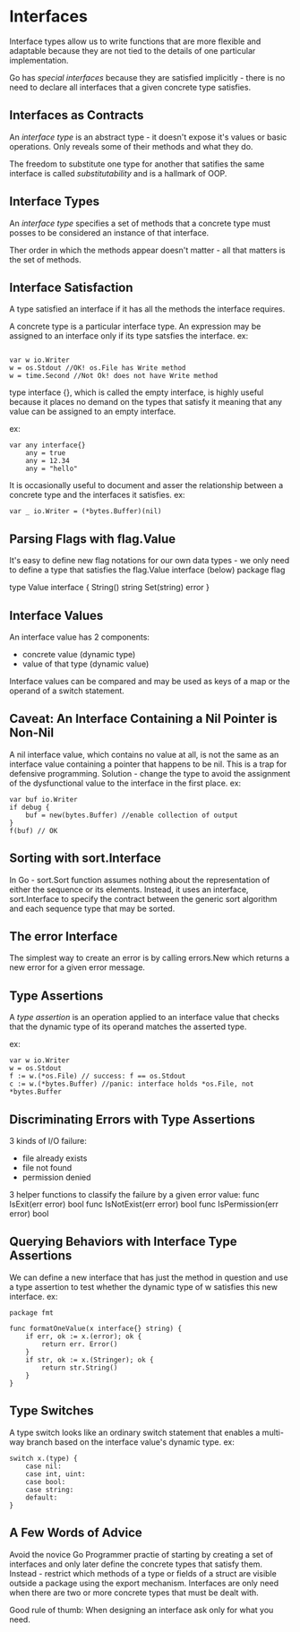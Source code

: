 # Interfaces
Interface types allow us to write functions that are more flexible and adaptable because they are not tied to the details of one particular implementation. 

Go has *special interfaces* because they are satisfied implicitly - there is no need to declare all interfaces that a given concrete type satisfies. 

## Interfaces as Contracts
An *interface type* is an abstract type - it doesn't expose it's values or basic operations. Only reveals some of their methods and what they do. 

The freedom to substitute one type for another that satifies the same interface is called *substitutability* and is a hallmark of OOP.

## Interface Types
An *interface type* specifies a set of methods that a concrete type must posses to be considered an instance of that interface. 

Ther order in which the methods appear doesn't matter - all that matters is the set of methods. 

## Interface Satisfaction
A type satisfied an interface if it has all the methods the interface requires. 

A concrete type is a particular interface type. 
An expression may be assigned to an interface only if its type satsfies the interface.
ex:
```

var w io.Writer
w = os.Stdout //OK! os.File has Write method
w = time.Second //Not Ok! does not have Write method
```

type interface {}, which is called the empty interface, is highly useful because it places no demand on the types that satisfy it meaning that any value can be assigned to an empty interface.

ex:
```
var any interface{}
    any = true
    any = 12.34
    any = "hello"
```

It is occasionally useful to document and asser the relationship between a concrete type and the interfaces it satisfies.
ex:
```
var _ io.Writer = (*bytes.Buffer)(nil)
```
## Parsing Flags with flag.Value
It's easy to define new flag notations for our own data types - we only need to define a type that satisfies the flag.Value interface (below)
package flag

type Value interface {
    String() string
    Set(string) error
} 
## Interface Values
An interface value has 2 components:
- concrete value (dynamic type)
- value of that type (dynamic value)

Interface values can be compared and may be used as keys of a map or the operand of a switch statement. 

## Caveat: An Interface Containing a Nil Pointer is Non-Nil
A nil interface value, which contains no value at all, is not the same as an interface value containing a pointer that happens to be nil. This is a trap for defensive programming.
Solution - change the type  to avoid the assignment of the dysfunctional value to the interface in the first place. 
ex:
```
var buf io.Writer
if debug {
    buf = new(bytes.Buffer) //enable collection of output
}
f(buf) // OK
```

## Sorting with sort.Interface
In Go - sort.Sort function assumes nothing about the representation of either the sequence or its elements. Instead, it uses an interface, sort.Interface to specify the contract between the generic sort algorithm and each sequence type that may be sorted. 

## The error Interface
The simplest way to create an error is by calling errors.New which returns a new error for a given error message. 

## Type Assertions
A *type assertion* is an operation applied to an interface value that checks that the dynamic type of its operand matches the asserted type. 

ex:
```
var w io.Writer
w = os.Stdout
f := w.(*os.File) // success: f == os.Stdout
c := w.(*bytes.Buffer) //panic: interface holds *os.File, not *bytes.Buffer

```
## Discriminating Errors with Type Assertions
3 kinds of I/O failure:
- file already exists
- file not found
- permission denied 

3 helper functions to classify the failure by a given error value:
func IsExit(err error) bool
func IsNotExist(err error) bool
func IsPermission(err error) bool

## Querying Behaviors with Interface Type Assertions
We can define a new interface that has just the method in question and use a type assertion to test whether the dynamic type of w satisfies this new interface. 
ex:

```
package fmt

func formatOneValue(x interface{} string) {
    if err, ok := x.(error); ok {
        return err. Error()
    }
    if str, ok := x.(Stringer); ok {
        return str.String()
    }
}
```

## Type Switches 
A type switch looks like an ordinary switch statement that enables a multi-way branch based on the interface value's dynamic type.
ex:
```
switch x.(type) {
    case nil:
    case int, uint:
    case bool:
    case string:
    default:
}
```

## A Few Words of Advice
Avoid the novice Go Programmer practie of starting by creating a set of interfaces and only later define the concrete types that satisfy them.
Instead - restrict which methods of a type or fields of a struct are visible outside a package using the export mechanism. Interfaces are only need when there are two or more concrete types that must be dealt with. 

Good rule of thumb: When designing an interface ask only for what you need. 
